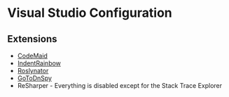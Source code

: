 # Visual Studio Configuration

## Extensions

- [CodeMaid](https://marketplace.visualstudio.com/items?itemName=SteveCadwallader.CodeMaid)
- [IndentRainbow](https://marketplace.visualstudio.com/items?itemName=chingucoding.IndentRainbow)
- [Roslynator](https://marketplace.visualstudio.com/items?itemName=josefpihrt.Roslynator2019)
- [GoToDnSpy](https://marketplace.visualstudio.com/items?itemName=VladimirChirikov.GoToDnSpy)
- ReSharper - Everything is disabled except for the Stack Trace Explorer
